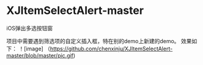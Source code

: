 # XJItemSelectAlert-master
iOS弹出多选按钮窗

项目中需要遇到筛选项的自定义插入框，特在别的demo上新建的demo。
效果如下：
！[image] （https://github.com/chenxinju/XJItemSelectAlert-master/blob/master/pic.gif)
